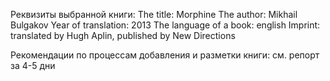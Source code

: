 Реквизиты выбранной книги:
The title: Morphine
The author: Mikhail Bulgakov
Year of translation: 2013
The language of a book: english
Imprint: translated by Hugh Aplin, published by New Directions

Рекомендации по процессам добавления и разметки книги: см. репорт за 4-5 дни
